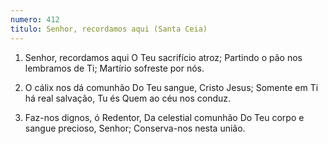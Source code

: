```yaml
---
numero: 412
titulo: Senhor, recordamos aqui (Santa Ceia)
---
```

1. Senhor, recordamos aqui
   O Teu sacrifício atroz;
   Partindo o pão nos lembramos de Ti;
   Martírio sofreste por nós.

2. O cálix nos dá comunhão
   Do Teu sangue, Cristo Jesus;
   Somente em Ti há real salvação,
   Tu és Quem ao céu nos conduz.

3. Faz-nos dignos, ó Redentor,
   Da celestial comunhão
   Do Teu corpo e sangue precioso, Senhor;
   Conserva-nos nesta união.
